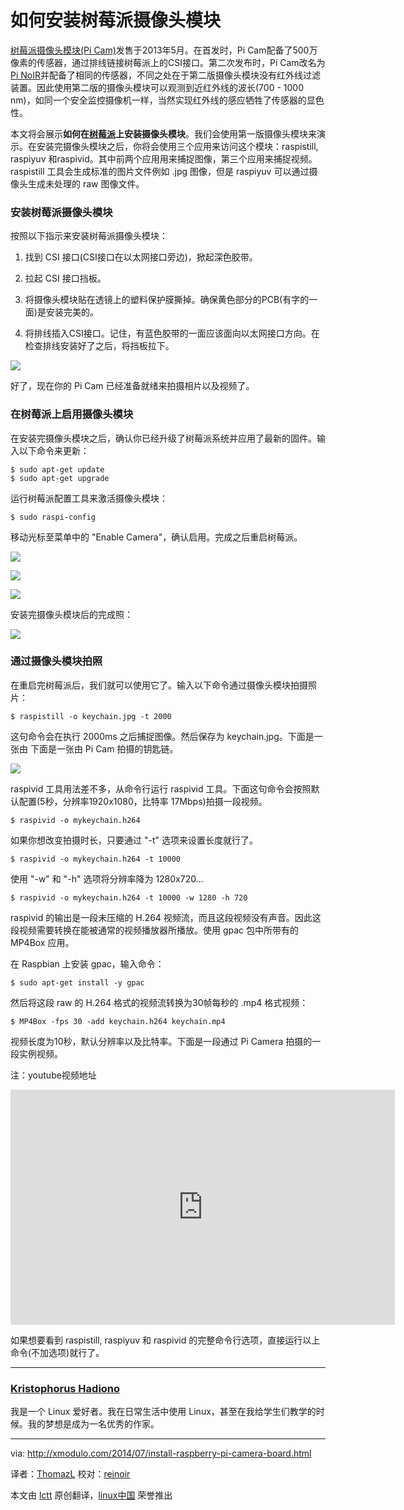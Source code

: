 如何安装树莓派摄像头模块
==============================================================================
[树莓派摄像头模块(Pi Cam)][1]发售于2013年5月。在首发时，Pi Cam配备了500万像素的传感器，通过排线链接树莓派上的CSI接口。第二次发布时，Pi Cam改名为[Pi NoIR][2]并配备了相同的传感器，不同之处在于第二版摄像头模块没有红外线过滤装置。因此使用第二版的摄像头模块可以观测到近红外线的波长(700 - 1000 nm)，如同一个安全监控摄像机一样，当然实现红外线的感应牺牲了传感器的显色性。

本文将会展示**如何在[树莓派][3]上安装摄像头模块**。我们会使用第一版摄像头模块来演示。在安装完摄像头模块之后，你将会使用三个应用来访问这个模块：raspistill, raspiyuv 和raspivid。其中前两个应用用来捕捉图像，第三个应用来捕捉视频。raspistill 工具会生成标准的图片文件例如 .jpg 图像，但是 raspiyuv 可以通过摄像头生成未处理的 raw 图像文件。

### 安装树莓派摄像头模块 ###

按照以下指示来安装树莓派摄像头模块：

1. 找到 CSI 接口(CSI接口在以太网接口旁边)，掀起深色胶带。

2. 拉起 CSI 接口挡板。

3. 将摄像头模块贴在透镜上的塑料保护膜撕掉。确保黄色部分的PCB(有字的一面)是安装完美的。

4. 将排线插入CSI接口。记住，有蓝色胶带的一面应该面向以太网接口方向。在检查排线安装好了之后，将挡板拉下。

![](https://farm3.staticflickr.com/2938/14529915452_0910b2e13f_z.jpg)

好了，现在你的 Pi Cam 已经准备就绪来拍摄相片以及视频了。

### 在树莓派上启用摄像头模块 ###

在安装完摄像头模块之后，确认你已经升级了树莓派系统并应用了最新的固件。输入以下命令来更新：

    $ sudo apt-get update
    $ sudo apt-get upgrade 

运行树莓派配置工具来激活摄像头模块：

    $ sudo raspi-config 

移动光标至菜单中的 "Enable Camera"，确认启用。完成之后重启树莓派。

![](https://farm4.staticflickr.com/3837/14530918915_e68ca0beef_z.jpg)

![](https://farm3.staticflickr.com/2922/14344284230_6cabbe2522_z.jpg)

![](https://farm3.staticflickr.com/2923/14529915362_7a437a53cb_z.jpg)

安装完摄像头模块后的完成照：

![](https://farm3.staticflickr.com/2924/14551046653_1c37e077fd_z.jpg)

### 通过摄像头模块拍照 ###

在重启完树莓派后，我们就可以使用它了。输入以下命令通过摄像头模块拍摄照片：

    $ raspistill -o keychain.jpg -t 2000 

这句命令会在执行 2000ms 之后捕捉图像。然后保存为 keychain.jpg。下面是一张由 下面是一张由 Pi Cam 拍摄的钥匙链。

![](https://farm4.staticflickr.com/3845/14530919095_ea0f37045a_z.jpg)

raspivid 工具用法差不多，从命令行运行 raspivid 工具。下面这句命令会按照默认配置(5秒，分辨率1920x1080，比特率 17Mbps)拍摄一段视频。

    $ raspivid -o mykeychain.h264

如果你想改变拍摄时长，只要通过 "-t" 选项来设置长度就行了。

    $ raspivid -o mykeychain.h264 -t 10000

使用 "-w" 和 "-h" 选项将分辨率降为 1280x720...

    $ raspivid -o mykeychain.h264 -t 10000 -w 1280 -h 720

raspivid 的输出是一段未压缩的 H.264 视频流，而且这段视频没有声音。因此这段视频需要转换在能被通常的视频播放器所播放。使用 gpac 包中所带有的 MP4Box 应用。

在 Raspbian 上安装 gpac，输入命令：

    $ sudo apt-get install -y gpac 

然后将这段 raw 的 H.264 格式的视频流转换为30帧每秒的 .mp4 格式视频：

    $ MP4Box -fps 30 -add keychain.h264 keychain.mp4 

视频长度为10秒，默认分辨率以及比特率。下面是一段通过 Pi Camera 拍摄的一段实例视频。

注：youtube视频地址

<iframe width="615" height="376" frameborder="0" src="http://www.youtube.com/embed/3uyR2AVVwAU?version=3&amp;rel=1&amp;fs=1&amp;showsearch=0&amp;showinfo=1&amp;iv_load_policy=1&amp;wmode=transparent" type="text/html" class="youtube-player"></iframe>

如果想要看到 raspistill, raspiyuv 和 raspivid 的完整命令行选项，直接运行以上命令(不加选项)就行了。


----------------

### [Kristophorus Hadiono][a] ###

我是一个 Linux 爱好者。我在日常生活中使用 Linux，甚至在我给学生们教学的时候。我的梦想是成为一名优秀的作家。

--------------------------------------------------------------------------------

via: http://xmodulo.com/2014/07/install-raspberry-pi-camera-board.html

译者：[ThomazL](https://github.com/ThomazL) 校对：[reinoir](https://github.com/reinoir)

本文由 [lctt](https://github.com/lctt/translateproject) 原创翻译，[linux中国](http://linux.cn/) 荣誉推出

[1]:http://xmodulo.com/go/picam
[2]:http://xmodulo.com/go/pinoir
[3]:http://xmodulo.com/go/raspberrypi
[a]:http://hadiono.org/blog

